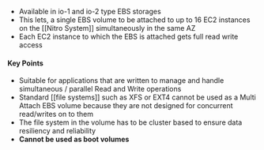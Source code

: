 - Available in io-1 and io-2 type EBS storages
- This lets, a single EBS volume to be attached to up to 16 EC2 instances on the [[Nitro System]] simultaneously in the same AZ
- Each EC2 instance to which the EBS is attached gets full read write access

#### Key Points
- Suitable for applications that are written to manage and handle simultaneous / parallel Read and Write operations
- Standard [[file systems]] such as XFS or EXT4 cannot be used as a Multi Attach EBS volume because they are not designed for concurrent read/writes on to them
- The file system in the volume has to be cluster based to ensure data resiliency and reliability
- **Cannot be used as boot volumes**

